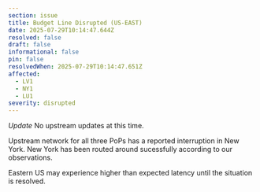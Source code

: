 ```yaml
---
section: issue
title: Budget Line Disrupted (US-EAST)
date: 2025-07-29T10:14:47.644Z
resolved: false
draft: false
informational: false
pin: false
resolvedWhen: 2025-07-29T10:14:47.651Z
affected:
  - LV1
  - NY1
  - LU1
severity: disrupted
---
```

*Update* No upstream updates at this time.

Upstream network for all three PoPs has a reported interruption in New York. New York has been routed around sucessfully according to our observations.

Eastern US may experience higher than expected latency until the situation is resolved.